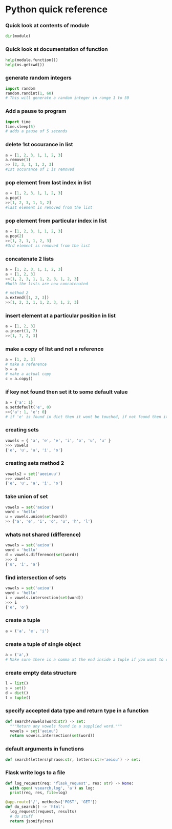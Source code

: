 # Python quick reference

### Quick look at contents of module

```python
dir(module)
```

### Quick look at documentation of function

```python
help(module.function())
help(os.getcwd())
```

### generate random integers

```python
import random
random.randint(1, 60)
# This will generate a random integer in range 1 to 59
```

### Add a pause to program

```python
import time
time.sleep(5)
# adds a pause of 5 seconds
```

### delete 1st occurance in list

```python
a = [1, 2, 3, 1, 1, 2, 3]
a.remove(1)
>> [2, 3, 1, 1, 2, 3]
#1st occurance of 1 is removed
```

### pop element from last index in list

```python
a = [1, 2, 3, 1, 1, 2, 3]
a.pop()
>>[1, 2, 3, 1, 1, 2]
#last element is removed from the list
```


### pop element from particular index in list

```python
a = [1, 2, 3, 1, 1, 2, 3]
a.pop(2)
>>[1, 2, 1, 1, 2, 3]
#3rd element is removed from the list
```

### concatenate 2 lists

```python
a = [1, 2, 3, 1, 1, 2, 3]
a + [1, 2, 3]
>>[1, 2, 3, 1, 1, 2, 3, 1, 2, 3]
#both the lists are now concatenated

# method 2
a.extend([1, 2, 3])
>>[1, 2, 3, 1, 1, 2, 3, 1, 2, 3]
```

### insert element at a particular position in list

```python
a = [1, 2, 3]
a.insert(1, 7)
>>[1, 7, 2, 3]
```

### make a copy of list and not a reference

```python
a = [1, 2, 3]
# make a reference
b = a
# make a actual copy
c = a.copy()
```

### if key not found then set it to some default value

```python
a = {'a': 1}
a.setdefault('e', 0)
>>{'a': 1, 'e': 0}
# if 'e' is found in dict then it wont be touched, if not found then it will be set to the default value of 0
```

### creating sets

```python
vowels = { 'a', 'e', 'e', 'i', 'o', 'u', 'u' }
>>> vowels
{'e', 'u', 'a', 'i', 'o'}
```

### creating sets method 2

```python
vowels2 = set('aeeiouu')
>>> vowels2
{'e', 'u', 'a', 'i', 'o'}
```

### take union of set

```python
vowels = set('aeiou')
word = 'hello'
u = vowels.union(set(word))
>> {'a', 'e', 'i', 'o', 'u', 'h', 'l'}
```

### whats not shared (difference)

```python
vowels = set('aeiou')
word = 'hello'
d = vowels.difference(set(word))
>>> d
{'u', 'i', 'a'}
```

### find intersection of sets

```python
vowels = set('aeiou')
word = 'hello'
i = vowels.intersection(set(word))
>>> i
{'e', 'o'}
```

### create a tuple

```python
a = ('a', 'e', 'i')
```

### create a tuple of single object

```python
a = ('a',)
# Make sure there is a comma at the end inside a tuple if you want to create a tuple of single object
```

### create empty data structure

```python
l = list()
s = set()
d = dict()
t = tuple()
```

### specify accepted data type and return type in a function

```python
def search4vowels(word:str) -> set:
  """Return any vowels found in a supplied word."""
  vowels = set('aeiou')
  return vowels.intersection(set(word))
```

### default arguments in functions

```python
def search4letters(phrase:str, letters:str='aeiou') -> set:
```

### Flask write logs to a file

```python
def log_request(req: 'flask_request', res: str) -> None:
  with open('vsearch.log', 'a') as log:
  print(req, res, file=log)

@app.route('/', methods=['POST', 'GET'])
def do_search() -> 'html':
  log_request(request, results)
  # do stuff
  return jsonify(res)
```
